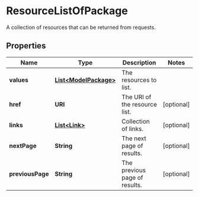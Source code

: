 

# ResourceListOfPackage

A collection of resources that can be returned from requests.

## Properties

Name | Type | Description | Notes
------------ | ------------- | ------------- | -------------
**values** | [**List&lt;ModelPackage&gt;**](ModelPackage.md) | The resources to list. | 
**href** | **URI** | The URI of the resource list. |  [optional]
**links** | [**List&lt;Link&gt;**](Link.md) | Collection of links. |  [optional]
**nextPage** | **String** | The next page of results. |  [optional]
**previousPage** | **String** | The previous page of results. |  [optional]



